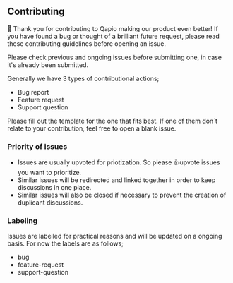 ## Contributing

👋 Thank you for contributing to Qapio making our product even better!
If you have found a bug or thought of a brilliant future request, please read these contributing guidelines before opening an issue.

Please check previous and ongoing issues before submitting one, in case it's already been submitted.

Generally we have 3 types of contributional actions;
- Bug report
- Feature request
- Support question

Please fill out the template for the one that fits best.
If one of them don´t relate to your contribution, feel free to open a blank issue.

### Priority of issues
- Issues are usually upvoted for priotization. So please :+1:upvote issues you want to prioritize.
- Similar issues will be redirected and linked together in order to keep discussions in one place.
- Similar issues will also be closed if necessary to prevent the creation of duplicant discussions. 

### Labeling
Issues are labelled for practical reasons and will be updated on a ongoing basis. For now the labels are as follows;
- bug
- feature-request
- support-question
